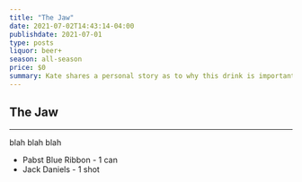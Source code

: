 ```yaml
---
title: "The Jaw"
date: 2021-07-02T14:43:14-04:00
publishdate: 2021-07-01
type: posts
liquor: beer+
season: all-season
price: $0
summary: Kate shares a personal story as to why this drink is important to her.
---
```

## The Jaw
---
blah blah blah

* Pabst Blue Ribbon - 1 can
* Jack Daniels - 1 shot
